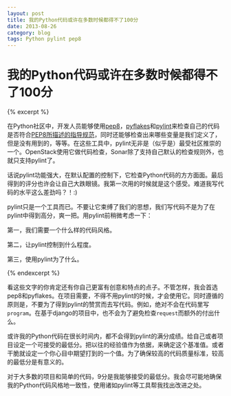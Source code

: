 ```yaml
---
layout: post
title: 我的Python代码或许在多数时候都得不了100分
date: 2013-08-26
category: blog
tags: Python pylint pep8
---
```


# 我的Python代码或许在多数时候都得不了100分

{% excerpt %}

在Python社区中，开发人员能够使用[pep8](https://pypi.python.org/pypi/pep8)，[pyflakes](https://pypi.python.org/pypi/pyflakes)和[pylint](http://www.pylint.org)来检查自己的代码是否符合[PEP8所描述的指导规范](http://www.python.org/dev/peps/pep-0008/)，同时还能够检查出来哪些变量是我们定义了，但是没有用到的，等等。在这些工具中，pylint无非是（似乎是）最受社区推崇的一个。OpenStack使用它做代码检查，Sonar除了支持自己默认的检查规则外，也就只支持pylint了。

话说pylint功能强大，在默认配置的控制下，它检查Python代码的方方面面。最后得到的评分也许会让自己大跌眼镜。我第一次用的时候就是这个感受。难道我写代码的水平这么差劲吗？！:)

pylint只是一个工具而已。不要让它束缚了我们的思想，我们写代码不是为了在pylint中得到高分，爽一把。用pylint前稍微考虑一下：

第一，我们需要一个什么样的代码风格。

第二，让pylint控制到什么程度。

第三，使用pylint为了什么。

{% endexcerpt %}

看这些文字的你肯定还有你自己更富有创意和特点的点子。不管怎样，我会首选pep8和pyflakes。在项目需要，不得不用pylint的时候，才会使用它。同时遵循的原则是，不要为了得到pylint的赞赏而去写代码。例如，绝对不会在代码里写`program`。在基于django的项目中，也不会为了避免检查`request`而额外的付出什么。

或许我的Python代码在很长时间内，都不会得到pylint的满分成绩。给自己或者项目设定一个可接受的最低分。把以往的经验值作为依据，来确定这个基准值。或者干脆就设定一个你心目中期望打到的一个值。为了确保较高的代码质量标准，较高的最低分是有意义的。

对于大多数的项目和简单的代码，9分是我能够接受的最低分。我会尽可能地确保我的Python代码风格地一致性，使用诸如pylint等工具帮我找出改进之处。
